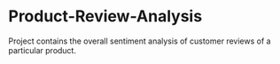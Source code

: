 # Product-Review-Analysis

Project contains the overall sentiment analysis of customer reviews of a particular product.
